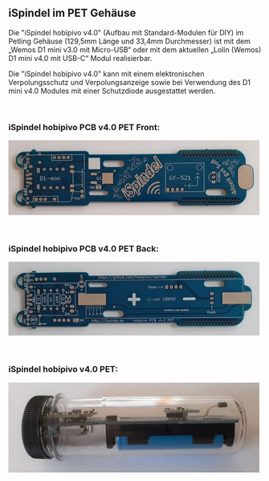 ## iSpindel im PET Gehäuse

Die "iSpindel hobipivo v4.0" (Aufbau mit Standard-Modulen für DIY) im Petling Gehäuse (129,5mm Länge und 33,4mm Durchmesser) ist mit dem „Wemos D1 mini v3.0 mit Micro-USB“ oder mit dem aktuellen „Lolin (Wemos) D1 mini v4.0 mit USB-C“ Modul realisierbar.

Die "iSpindel hobipivo v4.0" kann mit einem elektronischen Verpolungsschutz und Verpolungsanzeige sowie bei Verwendung des D1 mini v4.0 Modules mit einer Schutzdiode ausgestattet werden.

&nbsp;

### iSpindel hobipivo PCB v4.0 PET Front:

![Text](https://github.com/hobipivo/iSpindel/blob/main/-img/iSpindel_PCB-v4.0-PET_Front-500.jpg "Bild")

&nbsp;

### iSpindel hobipivo PCB v4.0 PET Back:

![Text](https://github.com/hobipivo/iSpindel/blob/main/-img/iSpindel_PCB-v4.0-PET_Back-500.jpg "Bild")

&nbsp;

### iSpindel hobipivo v4.0 PET:

![Text](https://github.com/hobipivo/iSpindel/blob/main/-img/iSpindel_hobipivo-v4.0-PET-500.jpg "Bild")



